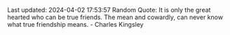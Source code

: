 Last updated: 2024-04-02 17:53:57
Random Quote: It is only the great hearted who can be true friends. The mean and cowardly, can never know what true friendship means. - Charles Kingsley